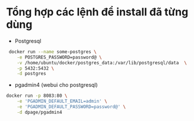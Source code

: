 # Tổng hợp các lệnh để install đã từng dùng
- Postgresql
```bash
 docker run --name some-postgres \
    -e POSTGRES_PASSWORD=password@ \
    -v /home/ubuntu/docker/postgres_data:/var/lib/postgresql/data  \
    -p 5432:5432 \
    -d postgres
```

- pgadmin4 (webui cho postgresql)
```bash
docker run -p 8083:80 \
    -e 'PGADMIN_DEFAULT_EMAIL=admin' \
    -e 'PGADMIN_DEFAULT_PASSWORD=password@' \
    -d dpage/pgadmin4
```
